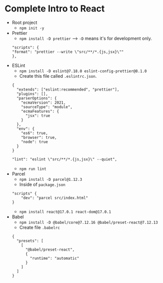 # Complete Intro to React

- Root project
    - `npm init -y`
- Prettier
    - `npm install -D prettier` --> `-D` means it's for development only.
    ```
    "scripts": {
	"format": "prettier --write \"src/**/*.{js,jsx}\""
    },
    ```
- ESLint
    - `npm install -D eslint@7.18.0 eslint-config-prettier@8.1.0`
    - Create this file called `.eslintrc.json`.
    ```
    {
      "extends": ["eslint:recommended", "prettier"],
      "plugins": [],
      "parserOptions": {
        "ecmaVersion": 2021,
        "sourceType": "module",
        "ecmaFeatures": {
          "jsx": true
        }
      },
      "env": {
        "es6": true,
        "browser": true,
        "node": true
      }
    }    
    ```
    ```
    "lint": "eslint \"src/**/*.{js,jsx}\" --quiet",
    ```
    - `npm run lint`
- Parcel
    - `npm install -D parcel@1.12.3`
    - Inside of `package.json`
    ```
    "scripts" {
        "dev": "parcel src/index.html"
    }
    ```
    - `npm install react@17.0.1 react-dom@17.0.1`
- Babel
    - `npm install -D @babel/core@7.12.16 @babel/preset-react@7.12.13`
    - Create file `.babelrc`
    ```
    {
      "presets": [
        [
          "@babel/preset-react",
          {
            "runtime": "automatic"
          }
        ]
      ]
    }
    ```
